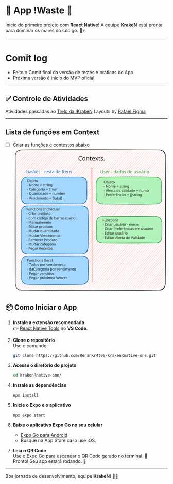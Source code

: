 # 🚀 App !Waste 🦑

Início do primeiro projeto com **React Native**! A equipe **KrakeN** está pronta para dominar os mares do código. 🌊⚡

---

# Comit log
- Feito o Comit final da versão de testes e praticas do App.
- Próxima versão é inicio do MVP oficial
---

## ✅ Controle de Atividades 

Atividades passadas ao [Trelo da !KrakeN](https://trello.com/b/JW9SfSb7/waste)
Layouts by [Rafael Figma](https://www.figma.com/design/rCq7qrpH8J47DpSxrQ53Mw/Jobs?node-id=3533-134&node-type=canvas&t=u6NlPTYBBeYS2oHO-0)

---
## Lista de funções em Context
-[ ] Criar as funções e contestos abaixo
![Lista Context](./notes/planning.excalidraw.svg)



## 📦 Como Iniciar o App  

1. **Instale a extensão recomendada**  
   👉 [React Native Tools](https://marketplace.visualstudio.com/items?itemName=msjsdiag.vscode-react-native) no **VS Code**.

2. **Clone o repositório**  
   Use o comando:  
   ```bash
   git clone https://github.com/RenanKr4t0s/krakenRnative-one.git
   ```  

3. **Acesse o diretório do projeto**  
   ```bash
   cd krakenRnative-one/
   ```  

4. **Instale as dependências**  
   ```bash
   npm install
   ```  

5. **Inicie o Expo e o aplicativo**  
   ```bash
   npx expo start
   ```  

6. **Baixe o aplicativo Expo Go no seu celular**  
   - [Expo Go para Android](https://play.google.com/store/apps/details?id=host.exp.exponent&hl=pt_BR)  
   - Busque na App Store caso use iOS.

7. **Leia o QR Code**  
   Use o Expo Go para escanear o QR Code gerado no terminal. 📱  
   Pronto! Seu app estará rodando. 🚀  

---

Boa jornada de desenvolvimento, equipe **KrakeN**! 🦑🔥